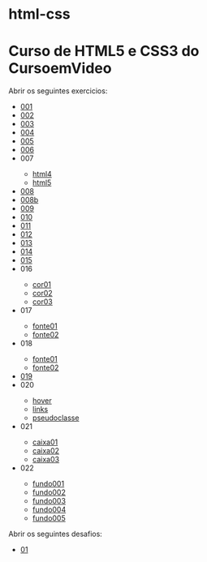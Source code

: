 # html-css
<h1>Curso de HTML5 e CSS3 do CursoemVideo</h1>

<p>Abrir os seguintes exercicios: </p>

<ul>
    <li>
        <a href="https://felipemorais19.github.io/html-css/exercicios/ex001/index.html">001</a>
    </li>
    <li>
        <a href="https://felipemorais19.github.io/html-css/exercicios/ex002/index.html">002</a>
    </li>
    <li>
        <a href="https://felipemorais19.github.io/html-css/exercicios/ex003/index.html">003</a>
    </li>
    <li>
        <a href="https://felipemorais19.github.io/html-css/exercicios/ex004/index.html">004</a>
    </li>
    <li>
        <a href="https://felipemorais19.github.io/html-css/exercicios/ex005/index.html">005</a>
    </li>
    <li>
        <a href="https://felipemorais19.github.io/html-css/exercicios/ex006/index.html">006</a>
    </li>
    <li>
        007
    </li>
        <ul>
            <li>
                <a href="https://felipemorais19.github.io/html-css/exercicios/ex007/html4.html">html4</a>
            </li>
            <li>
                <a href="https://felipemorais19.github.io/html-css/exercicios/ex007/html5.html">html5</a>
            </li>
        </ul>
    <li>
        <a href="https://felipemorais19.github.io/html-css/exercicios/ex008/index.html"> 008</a>
    </li>
    <li>
        <a href="https://felipemorais19.github.io/html-css/exercicios/ex008b/index.html"> 008b</a>
    </li>
    <li>
        <a href="https://felipemorais19.github.io/html-css/exercicios/ex009/index.html">009</a>
    </li>
    <li>
        <a href="https://felipemorais19.github.io/html-css/exercicios/ex010/index.html">010</a>
    </li>
    <li>
        <a href="https://felipemorais19.github.io/html-css/exercicios/ex011/index.html">011</a>
    </li>
    <li>
        <a href="https://felipemorais19.github.io/html-css/exercicios/ex012/index.html">012</a>
    </li>
    <li>
        <a href="https://felipemorais19.github.io/html-css/exercicios/ex013/index.html">013</a>
    </li>
    <li>
        <a href="https://felipemorais19.github.io/html-css/exercicios/ex014/index.html">014</a>
    </li>
    <li>
        <a href="https://felipemorais19.github.io/html-css/exercicios/ex015/index.html">015</a>
    </li>
    <li>
        016
    </li>
        <ul>
            <li>
                <a href="https://felipemorais19.github.io/html-css/exercicios/ex016/cor01.html">cor01</a>
            </li>
            <li>
                <a href="https://felipemorais19.github.io/html-css/exercicios/ex016/cor02.html">cor02</a>
            </li>
            <li>
                <a href="https://felipemorais19.github.io/html-css/exercicios/ex016/cor03.html">cor03</a>
            </li>
        </ul>   
    <li>
        017
    </li>
        <ul>
            <li>
                <a href="https://felipemorais19.github.io/html-css/exercicios/ex017/fonte01.html">fonte01</a>
            </li>
            <li>
                <a href="https://felipemorais19.github.io/html-css/exercicios/ex017/fonte02.html">fonte02</a>
            </li>
        </ul>
    <li>
        018
    </li>
        <ul>
            <li>
                <a href="https://felipemorais19.github.io/html-css/exercicios/ex018/fonte01.html">fonte01</a>
            </li>
            <li>
                <a href="https://felipemorais19.github.io/html-css/exercicios/ex018/font02.html">fonte02</a>
            </li>
        </ul>
    <li>
        <a href="https://felipemorais19.github.io/html-css/exercicios/ex019/seletor01.html">019</a>
    </li>
    <li>
        020
    </li>
        <ul>
            <li>
                <a href="https://felipemorais19.github.io/html-css/exercicios/ex020/hover.html">hover</a>
            </li>
            <li>
                <a href="https://felipemorais19.github.io/html-css/exercicios/ex020/links.html">links</a>
            </li>
            <li>
                <a href="https://felipemorais19.github.io/html-css/exercicios/ex020/pseudoclasse.html">pseudoclasse</a>
            </li>
        </ul>
    <li>
        021
    </li>
        <ul>
            <li>
                <a href="https://felipemorais19.github.io/html-css/exercicios/ex021/caixa01.html">caixa01</a>
            </li>
            <li>
                <a href="https://felipemorais19.github.io/html-css/exercicios/ex021/caixa02.html">caixa02</a>
            </li>
            <li>
                <a href="https://felipemorais19.github.io/html-css/exercicios/ex021/caixa03.html">caixa03</a>
            </li>
        </ul>
    <li>
        022
    </li>
        <ul>
            <li>
                <a href="https://felipemorais19.github.io/html-css/exercicios/ex022/fundo001.html">fundo001</a>
            </li>
            <li>
                <a href="https://felipemorais19.github.io/html-css/exercicios/ex022/fundo002.html">fundo002</a>
            </li>
            <li>
                <a href="https://felipemorais19.github.io/html-css/exercicios/ex022/fundo003.html">fundo003</a>
            </li>
            <li>
                <a href="https://felipemorais19.github.io/html-css/exercicios/ex022/fundo004.html">fundo004</a>
            </li>
            <li>
                <a href="https://felipemorais19.github.io/html-css/exercicios/ex022/fundo005.html">fundo005</a>
            </li>
        </ul>
</ul>

<p>Abrir os seguintes desafios: </p>

<ul>
    <li>
        <a href="https://felipemorais19.github.io/html-css/desafios/desafio01/index.html">01</a>
    </li>
</ul>

